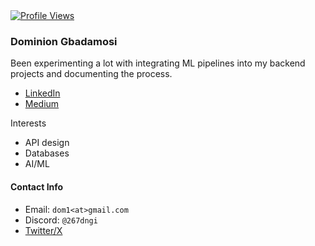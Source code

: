 <a href="/" target="_self">
  <img src="https://komarev.com/ghpvc/?username=kiing-dom&style=flat-square&color=000000"
  alt="Profile Views" />
</a>

### Dominion Gbadamosi
Been experimenting a lot with integrating ML pipelines into my backend projects and documenting the process.

- [LinkedIn](https://www.linkedin.com/dominion-gbadamosi)
- [Medium](https://medium.com/@dngi267)

Interests
- API design
- Databases
- AI/ML

#### Contact Info
- Email: `dom1<at>gmail.com`
- Discord: `@267dngi`
- [Twitter/X](https://www.x.com/_dngi)
